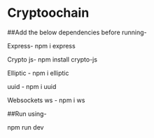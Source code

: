 # Cryptoochain

##Add the below dependencies before running-


Express- npm i express

Crypto js- npm install crypto-js

Elliptic - npm i elliptic

uuid  -  npm i uuid

Websockets ws - npm i ws

##Run using-

npm run dev

